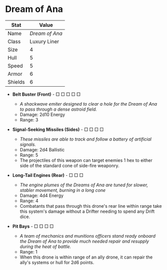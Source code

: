 # Dream of Ana

| Stat    | Value          |
| ------- | -------------- |
| Name    | *Dream of Ana* |
| Class   | Luxury Liner   |
| Size    | 4              |
| Hull    | 5              |
| Speed   | 5              |
| Armor   | 6              |
| Shields | 6              |

- **Belt Buster (Front)** - □ □ □ □ □

  - *A shackwave emiter designed to clear a hole for the Dream of Ana to pass through a dense astroid field.*
  - Damage: 2d10 Energy
  - Range: 3

- **Signal-Seeking Missiles (Sides)** - □ □ □ □

  - *These missiles are able to track and follow a battery of artificial signals.*
  - Damage: 2d4 Ballistic
  - Range: 5
  - The projectiles of this weapon can target enemies 1 hex to either side of the standard cone of side-fire weaponry.

- **Long-Tail Engines (Rear)** - □ □ □
  - *The engine plumes of the Dreams of Ana are tuned for slower, stabler movement, burning in a long cone*
  - Damage: 4d4 Energy
  - Range: 4
  - Combatants that pass through this drone's rear line within range take this system's damage without a Drifter needing to spend any Drift dice.

- **Pit Bays** - □ □ □ □
  - *A team of mechanics and munitions officers stand ready onboard the Dream of Ana to provide much needed repair and resupply during the heat of battle.*
  - Range: 1
  - When this drone is within range of an ally drone, it can repair the ally's systems or hull for 2d6 points.
